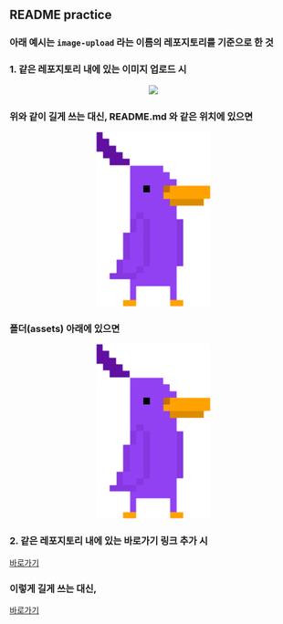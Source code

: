 ## README practice

### 아래 예시는 `image-upload` 라는 이름의 레포지토리를 기준으로 한 것

### 1. 같은 레포지토리 내에 있는 이미지 업로드 시
<p align = "center"><img src = "https://github.com/euiminnn/image-upload/pduck-cutout.png" width = "200"></p>

### 위와 같이 길게 쓰는 대신, README.md 와 같은 위치에 있으면
<p align = "center"><img src = "pduck-cutout.png" width = "200"></p>

### 폴더(assets) 아래에 있으면
<p align = "center"><img src = "assets/pduck-cutout.png" width = "200"></p>


### 2. 같은 레포지토리 내에 있는 바로가기 링크 추가 시
[바로가기](https://github.com/euiminnn/image-upload/assets/test.txt)

### 이렇게 길게 쓰는 대신,
[바로가기](./assets/test.txt)






